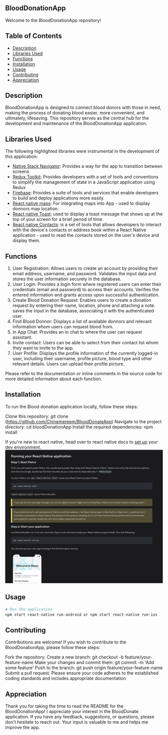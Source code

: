 

## BloodDonationApp
Welcome to the BloodDonationApp repository! 

## Table of Contents

- [Description](#description)
- [Libraries Used](#libraries-used)
- [Functions](#functions)
- [Installation](#installation)
- [Usage](#usage)
- [Contributing](#contributing)
- [Appreciation](#appreciation)

## Description
BloodDonationApp is designed to connect blood donors with those in need, making the process of donating blood easier, more convenient, and ultimately, lifesaving.
This repository serves as the central hub for the development and maintenance of the BloodDonationApp application.

## Libraries Used 

The following highlighted libraries were instrumental in the development of this application:

- [Native Stack Navigator](https://reactnavigation.org/docs/native-stack-navigator/): Provides a way for the app to transition between screens
- [Redux Toolkit](https://redux-toolkit.js.org/introduction/getting-started): Provides developers with a set of tools and conventions to simplify the management of state in a JavaScript application using Redux
- [Firebase](https://firebase.google.com/docs?gad=1&gclid=CjwKCAjwvJyjBhApEiwAWz2nLQ3LoDviNnoVQv3abZiZqloyvPn_oIxAfviHPd5tX2m1IohJzcJhiBoChmAQAvD_BwE&gclsrc=aw.ds): Provides a suite of tools and services that enable developers to build and deploy applications more easily. 
- [React native maps](https://github.com/react-native-maps/react-native-maps): For integrating maps into App - used to display donnors map location.
- [React native Toast](https://www.npmjs.com/package/react-native-root-toast): used to display a toast message that shows up at the top of your screen for a brief period of time.
- [React native Contacts](https://www.npmjs.com/package/react-native-root-toast): is a set of tools that allows developers to interact with the device's contacts or address book within a React Native application - used to read the contacts stored on the user's device and display them.

## Functions

1. User Registration: Allows users to create an account by providing their email address, username, and password. Validates the input data and stores the user information securely in the database.
2. User Login: Provides a login form where registered users can enter their credentials (email and password) to access their accounts. Verifies the entered information and grants access upon successful authentication.
3. Create Blood Donation Request: Enables users to create a donation request by entering their name, location, phone and attaching a note. saves the input in the database, associating it with the authenticated user.
4. Find Blood Donnor: Displays a list of available donnors and relevant information whom users can request blood from.
5. In App Chat: Provides  an in chat to where the user can request assistant.
6. Invite contact: Users can be able to select from their contact list whom they want to invite to the app.
7. User Profile: Displays the profile information of the currently logged-in user, including their username, profile picture, blood type and other relevant details. Users can upload their profile picture.

Please refer to the documentation or inline comments in the source code for more detailed information about each function.

## Installation
To run the Blood donation application locally, follow these steps:

Clone this repository: git clone (https://github.com/Chinemereem/BloodDonateApp)
Navigate to the project directory: cd bloodDonationApp
Install the required dependencies: npm install


If you're new to react native, head over to react native docs to [set up](https://reactnative.dev/docs/environment-setup) your dev environment.
![Content Screenshot](/image.png)

## Usage

```bash
# Run the application
npm start react-native run-android or npm start react-native run-ios 
```

## Contributing
Contributions are welcome! If you wish to contribute to the BloodDonationApp, please follow these steps:

Fork the repository.
Create a new branch: git checkout -b feature/your-feature-name
Make your changes and commit them: git commit -m 'Add some feature'
Push to the branch: git push origin feature/your-feature-name
Submit a pull request.
Please ensure your code adheres to the established coding standards and includes appropriate documentation

## Appreciation

Thank you for taking the time to read the README for the BloodDonationApp! I appreciate your interest in the BloodDonate application. If you have any feedback, suggestions, or questions, please don't hesitate to reach out. Your input is valuable to me and helps me improve the app.



